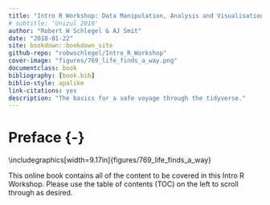 ```yaml
--- 
title: "Intro R Workshop: Data Manipulation, Analysis and Visualisation"
# subtitle: 'Unizul 2018'
author: "Robert W Schlegel & AJ Smit"
date: "2018-01-22"
site: bookdown::bookdown_site
github-repo: "robwschlegel/Intro_R_Workshop"
cover-image: "figures/769_life_finds_a_way.png"
documentclass: book
bibliography: [book.bib]
biblio-style: apalike
link-citations: yes
description: "The basics for a safe voyage through the tidyverse."
---
```


# Preface {-}


\includegraphics[width=9.17in]{figures/769_life_finds_a_way} 

This online book contains all of the content to be covered in this Intro R Workshop. Please use the table of contents (TOC) on the left to scroll through as desired.
